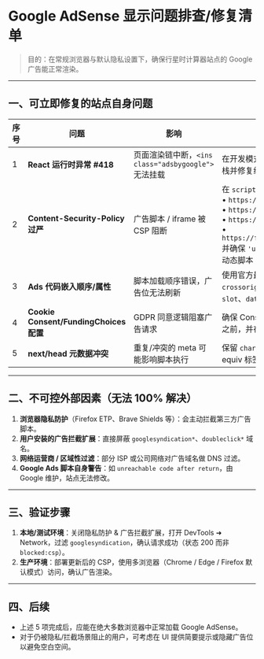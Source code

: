 # Google AdSense 显示问题排查/修复清单

> 目的：在常规浏览器与默认隐私设置下，确保行星时计算器站点的 Google 广告能正常渲染。

---

## 一、可立即修复的站点自身问题

| 序号 | 问题 | 影响 | 修复要点 |
|------|------|------|----------|
| 1 | **React 运行时异常 #418** | 页面渲染链中断，`<ins class="adsbygoogle">` 无法挂载 | 在开发模式 `yarn dev` 下复现，查看完整错误堆栈并修复组件逻辑 |
| 2 | **Content-Security-Policy 过严** | 广告脚本 / iframe 被 CSP 阻断 | 在 `script-src` & `frame-src` 中加入：<br>• `https://pagead2.googlesyndication.com`<br>• `https://googleads.g.doubleclick.net`<br>• `https://tpc.googlesyndication.com`<br>• `https://fundingchoicesmessages.google.com`<br>并确保 `'unsafe-inline'` 或 `nonce` 允许 Google 动态脚本 |
| 3 | **Ads 代码嵌入顺序/属性** | 脚本加载顺序错误，广告位无法刷新 | 使用官方最新片段，保持 `async` 与 `crossorigin="anonymous"`；确认 `data-ad-slot`、`data-ad-format` 正确 |
| 4 | **Cookie Consent/FundingChoices 配置** | GDPR 同意逻辑阻塞广告请求 | 确保 Consent Mode 初始化在 *所有* Ads 脚本之前，并在用户同意后调用相应 API |
| 5 | **next/head 元数据冲突** | 重复/冲突的 meta 可能影响脚本执行 | 保留 `charset`、`viewport`，审查重复 http-equiv 标签 |

---

## 二、不可控外部因素（无法 100% 解决）

1. **浏览器隐私防护**（Firefox ETP、Brave Shields 等）：会主动拦截第三方广告脚本。
2. **用户安装的广告拦截扩展**：直接屏蔽 `googlesyndication*`、`doubleclick*` 域名。
3. **网络运营商 / 区域性过滤**：部分 ISP 或公司网络对广告域名做 DNS 过滤。
4. **Google Ads 脚本自身警告**：如 `unreachable code after return`，由 Google 维护，站点无法修改。

---

## 三、验证步骤

1. **本地/测试环境**：关闭隐私防护 & 广告拦截扩展，打开 DevTools ➜ Network，过滤 `googlesyndication`，确认请求成功（状态 200 而非 `blocked:csp`）。
2. **生产环境**：部署更新后的 CSP，使用多浏览器（Chrome / Edge / Firefox 默认模式）访问，确认广告渲染。

---

## 四、后续

- 上述 5 项完成后，应能在绝大多数浏览器中正常加载 Google AdSense。
- 对于仍被隐私/拦截场景阻止的用户，可考虑在 UI 提供简要提示或隐藏广告位以避免空白空间。